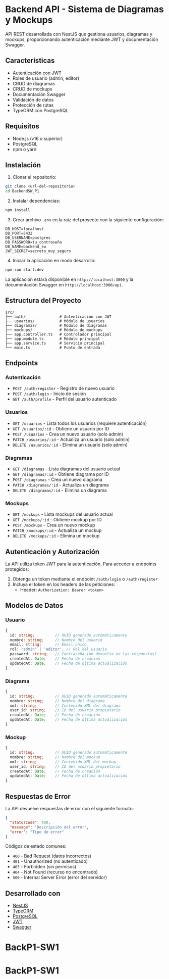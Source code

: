 # Backend API - Sistema de Diagramas y Mockups

API REST desarrollada con NestJS que gestiona usuarios, diagramas y mockups, proporcionando autenticación mediante JWT y documentación Swagger.

## Características

- Autenticación con JWT
- Roles de usuario (admin, editor)
- CRUD de diagramas
- CRUD de mockups
- Documentación Swagger
- Validación de datos
- Protección de rutas
- TypeORM con PostgreSQL

## Requisitos

- Node.js (v16 o superior)
- PostgreSQL
- npm o yarn

## Instalación

1. Clonar el repositorio:
```bash
git clone <url-del-repositorio>
cd BackendSW_P1
```

2. Instalar dependencias:
```bash
npm install
```

3. Crear archivo `.env` en la raíz del proyecto con la siguiente configuración:
```
DB_HOST=localhost
DB_PORT=5432
DB_USERNAME=postgres
DB_PASSWORD=tu_contraseña
DB_NAME=backend_sw
JWT_SECRET=secreto_muy_seguro
```

4. Iniciar la aplicación en modo desarrollo:
```bash
npm run start:dev
```

La aplicación estará disponible en `http://localhost:3000` y la documentación Swagger en `http://localhost:3000/api`.

## Estructura del Proyecto

```
src/
├── auth/               # Autenticación con JWT
├── usuarios/           # Módulo de usuarios
├── diagramas/          # Módulo de diagramas
├── mockups/            # Módulo de mockups
├── app.controller.ts   # Controlador principal
├── app.module.ts       # Módulo principal
├── app.service.ts      # Servicio principal
└── main.ts             # Punto de entrada
```

## Endpoints

### Autenticación

- `POST /auth/register` - Registro de nuevo usuario
- `POST /auth/login` - Inicio de sesión
- `GET /auth/profile` - Perfil del usuario autenticado

### Usuarios

- `GET /usuarios` - Lista todos los usuarios (requiere autenticación)
- `GET /usuarios/:id` - Obtiene un usuario por ID
- `POST /usuarios` - Crea un nuevo usuario (solo admin)
- `PATCH /usuarios/:id` - Actualiza un usuario (solo admin)
- `DELETE /usuarios/:id` - Elimina un usuario (solo admin)

### Diagramas

- `GET /diagramas` - Lista diagramas del usuario actual
- `GET /diagramas/:id` - Obtiene diagrama por ID
- `POST /diagramas` - Crea un nuevo diagrama
- `PATCH /diagramas/:id` - Actualiza un diagrama
- `DELETE /diagramas/:id` - Elimina un diagrama

### Mockups

- `GET /mockups` - Lista mockups del usuario actual
- `GET /mockups/:id` - Obtiene mockup por ID
- `POST /mockups` - Crea un nuevo mockup
- `PATCH /mockups/:id` - Actualiza un mockup
- `DELETE /mockups/:id` - Elimina un mockup

## Autenticación y Autorización

La API utiliza token JWT para la autenticación. Para acceder a endpoints protegidos:

1. Obtenga un token mediante el endpoint `/auth/login` o `/auth/register`
2. Incluya el token en los headers de las peticiones:
   - Header: `Authorization: Bearer <token>`

## Modelos de Datos

### Usuario
```typescript
{
  id: string;         // UUID generado automáticamente
  nombre: string;     // Nombre del usuario
  email: string;      // Email único
  rol: 'admin' | 'editor'; // Rol del usuario
  password: string;   // Contraseña (no devuelta en las respuestas)
  createdAt: Date;    // Fecha de creación
  updatedAt: Date;    // Fecha de última actualización
}
```

### Diagrama
```typescript
{
  id: string;         // UUID generado automáticamente
  nombre: string;     // Nombre del diagrama
  xml: string;        // Contenido XML del diagrama
  user_id: string;    // ID del usuario propietario
  createdAt: Date;    // Fecha de creación
  updatedAt: Date;    // Fecha de última actualización
}
```

### Mockup
```typescript
{
  id: string;         // UUID generado automáticamente
  nombre: string;     // Nombre del mockup
  xml: string;        // Contenido XML del mockup
  user_id: string;    // ID del usuario propietario
  createdAt: Date;    // Fecha de creación
  updatedAt: Date;    // Fecha de última actualización
}
```

## Respuestas de Error

La API devuelve respuestas de error con el siguiente formato:

```json
{
  "statusCode": 400,
  "message": "Descripción del error",
  "error": "Tipo de error"
}
```

Códigos de estado comunes:
- `400` - Bad Request (datos incorrectos)
- `401` - Unauthorized (no autenticado)
- `403` - Forbidden (sin permisos)
- `404` - Not Found (recurso no encontrado)
- `500` - Internal Server Error (error del servidor)

## Desarrollado con

- [NestJS](https://nestjs.com/)
- [TypeORM](https://typeorm.io/)
- [PostgreSQL](https://www.postgresql.org/)
- [JWT](https://jwt.io/)
- [Swagger](https://swagger.io/)
# BackP1-SW1
# BackP1-SW1
